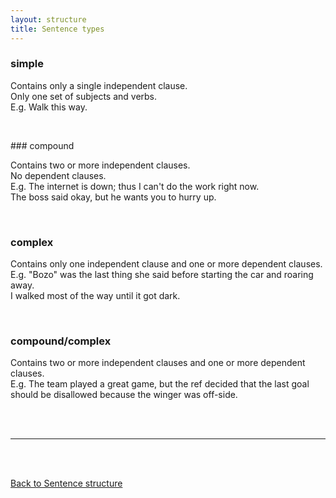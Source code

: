 ```yaml
---
layout: structure
title: Sentence types
---
```



### simple

Contains only a single independent clause.  
Only one set of subjects and verbs.  
E.g. Walk this way.  

<br/>  

### compound

Contains two or more independent clauses.  
No dependent clauses.  
E.g. The internet is down; thus I can't do the work right now.  
The boss said okay, but he wants you to hurry up.  

<br/>  

### complex

Contains only one independent clause and one or more dependent clauses.  
E.g. "Bozo" was the last thing she said before starting the car and roaring away.  
I walked most of the way until it got dark.  

<br/>  

### compound/complex  

Contains two or more independent clauses and one or more dependent clauses.  
E.g. The team played a great game, but the ref decided that the last goal should be disallowed because the winger was off-side.  


<br/>
<br/>

---

<br/>
<br/>

[Back to Sentence structure]({{site.baseurl}}/structures/sentence-structure)
